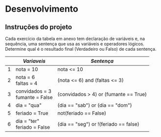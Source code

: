 # Desenvolvimento

## Instruções do projeto

Cada exercício da tabela em anexo tem declaração de variáveis e, na sequência, uma sentença que usa as variáveis e operadores lógicos. Determine qual é o resultado final (Verdadeiro ou Falso) de cada sentença.

| | *Variaveis* | *Sentença* |
|---|---|---|
|1| nota = 10 | nota <= 10 |
|2| nota = 6 <br> faltas = 4 | (nota <= 6) and (faltas <= 3) |
|3| convidados = 3 <br> fumante = False | (convidados > 4) or (fumante == True) |
|4| dia = "qua" | (dia == "sab") or (dia == "dom") |
|5| feriado = True | not(feriado == False) |
|6| dia = "ter" <br> feriado = False | (dia == "seg") or !(feriado == false) |
